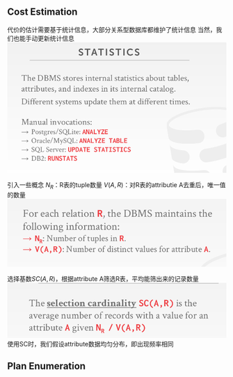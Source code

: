 ```toc
```
## Cost Estimation
代价的估计需要基于统计信息，大部分关系型数据库都维护了统计信息
当然，我们也能手动更新统计信息
![image.png](https://raw.githubusercontent.com/ren77281/pigco-image/main/img/202407161938570.png)

引入一些概念
$N_{R}$：R表的tuple数量
$V(A, R)$：对R表的attributie A去重后，唯一值的数量
![image.png](https://raw.githubusercontent.com/ren77281/pigco-image/main/img/202407161941742.png)

选择基数$SC(A, R)$，根据attribute A筛选R表，平均能筛出来的记录数量
![image.png](https://raw.githubusercontent.com/ren77281/pigco-image/main/img/202407161944425.png)
使用SC时，我们假设attribute数据均匀分布，即出现频率相同


## Plan Enumeration